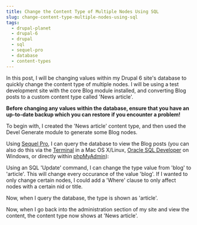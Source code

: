 ```yaml
---
title: Change the Content Type of Multiple Nodes Using SQL
slug: change-content-type-multiple-nodes-using-sql
tags:
  - drupal-planet
  - drupal-6
  - drupal
  - sql
  - sequel-pro
  - database
  - content-types
---
```

In this post, I will be changing values within my Drupal 6 site's database to quickly change the content type of multiple nodes. I will be using a test development site with the core Blog module installed, and converting Blog posts to a custom content type called 'News article'.

**Before changing any values within the database, ensure that you have an up-to-date backup which you can restore if you encounter a problem!**

To begin with, I created the 'News article' content type, and then used the Devel Generate module to generate some Blog nodes.

Using [Sequel Pro](http://www.sequelpro.com), I can query the database to view the Blog posts (you can also do this via the [Terminal](http://guides.macrumors.com/Terminal) in a Mac OS X/Linux, [Oracle SQL Developer](http://www.oracle.com/technology/software/products/sql/index.html) on Windows, or directly within [phpMyAdmin](http://www.phpmyadmin.net/home_page/index.php)):

Using an SQL 'Update' command, I can change the type value from 'blog' to 'article'. This will change every occurance of the value 'blog'. If I wanted to only change certain nodes, I could add a 'Where' clause to only affect nodes with a certain nid or title.

Now, when I query the database, the type is shown as 'article'.

Now, when I go back into the administration section of my site and view the content, the content type now shows at 'News article'.
